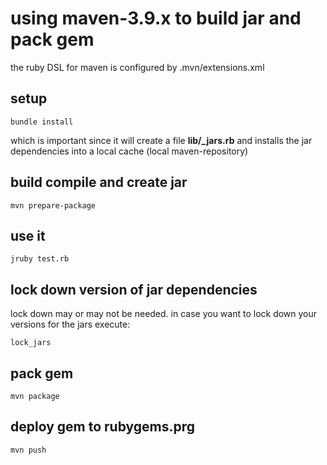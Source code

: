 # using maven-3.9.x to build jar and pack gem

the ruby DSL for maven is configured by .mvn/extensions.xml

## setup

```
bundle install
```

which is important since it will create a file **lib/<gem-name>_jars.rb**
and installs the jar dependencies into a local cache (local maven-repository)

## build compile and create jar

```
mvn prepare-package
```

## use it

```
jruby test.rb
```

## lock down version of jar dependencies

lock down may or may not be needed. in case you want to lock down your versions for the jars execute:

```
lock_jars
```

## pack gem

```
mvn package
```

## deploy gem to rubygems.prg

```
mvn push
```